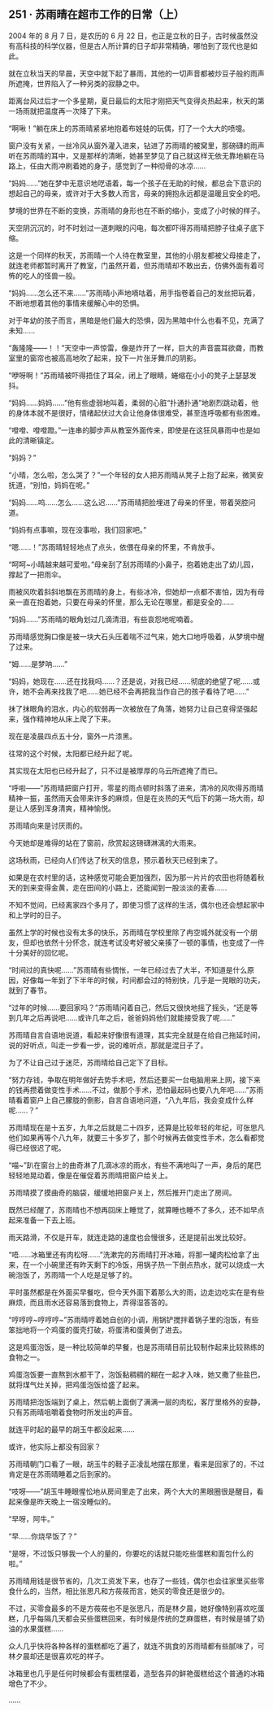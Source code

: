## 251 · 苏雨晴在超市工作的日常（上）

2004 年的 8 月 7 日，是农历的 6 月 22 日，也正是立秋的日子，古时候虽然没有高科技的科学仪器，但是古人所计算的日子却非常精确，哪怕到了现代也是如此。

就在立秋当天的早晨，天空中就下起了暴雨，其他的一切声音都被炒豆子般的雨声所遮掩，世界陷入了一种另类的寂静之中。

距离台风过后才一个多星期，夏日最后的太阳才刚把天气变得炎热起来，秋天的第一场雨就把温度再一次降了下来。

“啊啾！”躺在床上的苏雨晴紧紧地抱着布娃娃的玩偶，打了一个大大的喷嚏。

窗户没有关紧，一丝冷风从窗外灌入进来，钻进了苏雨晴的被窝里，那磅礴的雨声听在苏雨晴的耳中，又是那样的清晰，她甚至梦见了自己就这样无依无靠地躺在马路上，任由大雨冲刷着她的身子，感觉到了一种彻骨的冰凉……

“妈妈……”她在梦中无意识地呓语着，每一个孩子在无助的时候，都总会下意识的想起自己的母亲，或许对于大多数人而言，母亲的拥抱永远都是温暖且安全的吧。

梦境的世界在不断的变换，苏雨晴的身形也在不断的缩小，变成了小时候的样子。

天空阴沉沉的，时不时划过一道刺眼的闪电，每次都吓得苏雨晴把脖子往桌子底下缩。

这是一个同样的秋天，苏雨晴一个人待在教室里，其他的小朋友都被父母接走了，就连老师都暂时离开了教室，门虽然开着，但苏雨晴却不敢出去，仿佛外面有着可怖的吃人的怪兽一般。

“妈妈……怎么还不来……”苏雨晴小声地嘀咕着，用手指卷着自己的发丝把玩着，不断地想着其他的事情来缓解心中的恐惧。

对于年幼的孩子而言，黑暗是他们最大的恐惧，因为黑暗中什么也看不见，充满了未知……

“轰隆隆——！！”天空中一声惊雷，像是炸开了一样，巨大的声音震耳欲聋，而教室里的窗帘也被高高地吹了起来，投下一片张牙舞爪的阴影。

“咿呀啊！”苏雨晴被吓得捂住了耳朵，闭上了眼睛，蜷缩在小小的凳子上瑟瑟发抖。

“妈妈……妈妈……”他有些虚弱地叫着，柔弱的心脏“扑通扑通”地剧烈跳动着，他的身体本就不是很好，情绪起伏过大会让他身体很难受，甚至连呼吸都有些困难。

“噔噔、噔噔蹬。”一连串的脚步声从教室外面传来，即使是在这狂风暴雨中也是如此的清晰镇定。

“妈妈？”

“小晴，怎么啦，怎么哭了？”一个年轻的女人把苏雨晴从凳子上抱了起来，微笑安抚道，“别怕，妈妈在呢。”

“妈妈……呜……怎么……这么迟……”苏雨晴把脸埋进了母亲的怀里，带着哭腔问道。

“妈妈有点事嘛，现在没事啦，我们回家吧。”

“嗯……！”苏雨晴轻轻地点了点头，依偎在母亲的怀里，不肯放手。

“呵呵~小晴越来越可爱啦。”母亲刮了刮苏雨晴的小鼻子，抱着她走出了幼儿园，撑起了一把雨伞。

雨被风吹着斜斜地飘在苏雨晴的身上，有些冰冷，但她却一点都不害怕，因为有母亲一直在抱着她，只要在母亲的怀里，那么无论在哪里，都是安全的……

“妈妈……”苏雨晴的眼角划过几滴清泪，有些哀怨地呢喃着。

苏雨晴感觉胸口像是被一块大石头压着喘不过气来，她大口地呼吸着，从梦境中醒了过来。

“姆……是梦呐……”

“妈妈，她现在……还在找我吗……？还是说，对我已经……彻底的绝望了呢……或许，她不会再来找我了吧……她已经不会再把我当作自己的孩子看待了吧……”

抹了抹眼角的泪水，内心的软弱再一次被放在了角落，她努力让自己变得坚强起来，强作精神地从床上爬了下来。

现在是凌晨四点五十分，窗外一片漆黑。

往常的这个时候，太阳都已经升起了呢。

其实现在太阳也已经升起了，只不过是被厚厚的乌云所遮掩了而已。

“呼啦——”苏雨晴把窗户打开，零星的雨点顿时斜落了进来，清冷的风吹得苏雨晴精神一振，虽然雨天会带来许多的麻烦，但是在炎热的天气后下的第一场大雨，却是让人感到浑身清爽，精神愉悦。

苏雨晴向来是讨厌雨的。

今天她却是难得的站在了窗前，欣赏起这磅礴淋漓的大雨来。

这场秋雨，已经向人们传达了秋天的信息，预示着秋天已经到来了。

如果是在农村里的话，这种感觉可能会更加强烈，因为那一片片的农田也将随着秋天的到来变得金黄，走在田间的小路上，还能闻到一股淡淡的麦香……

不知不觉间，已经离家四个多月了，即使习惯了这样的生活，偶尔也还会想起家中和上学时的日子。

虽然上学的时候也没有太多的快乐，苏雨晴在学校里除了冉空城外就没有一个朋友，但却也依然十分怀念，就连考试没考好被父亲揍了一顿的事情，也变成了一件十分美好的回忆呢。

“时间过的真快呢……”苏雨晴有些惆怅，一年已经过去了大半，不知道是什么原因，好像每一年到了下半年的时候，时间都会过的特别快，几乎是一晃眼的功夫，就到了春节。

“过年的时候……要回家吗？”苏雨晴问着自己，然后又很快地摇了摇头，“还是等到几年之后再说吧……或许几年之后，爸爸妈妈他们就能接受我了呢……”

苏雨晴自言自语地说道，看起来好像很有道理，其实完全就是在给自己拖延时间，说的好听点，叫走一步看一步，说的难听点，那就是混日子了。

为了不让自己过于迷茫，苏雨晴给自己定下了目标。

“努力存钱，争取在明年做好去势手术吧，然后还要买一台电脑用来上网，接下来的钱再攒着做变性手术……不过，做那个手术，恐怕最起码也要八九年吧……”苏雨晴看着窗户上自己朦胧的倒影，自言自语地问道，“八九年后，我会变成什么样呢……？”

苏雨晴现在是十五岁，九年之后就是二十四岁，还算是比较年轻的年纪，可张思凡他们如果再等个八九年，就要三十多岁了，那个时候再去做变性手术，怎么看都觉得已经很迟了呢。

“喵~”趴在窗台上的曲奇淋了几滴冰凉的雨水，有些不满地叫了一声，身后的尾巴轻轻地晃动着，像是在催促着苏雨晴把窗户给关上。

苏雨晴摸了摸曲奇的脑袋，缓缓地把窗户关上，然后推开门走出了房间。

既然已经醒了，苏雨晴也不想再回床上睡觉了，就算睡也睡不了多久，还不如早点起来准备一下去上班。

雨天路滑，不仅是开车，就连走路的速度也会慢很多，还是提前出发比较好。

“唔……冰箱里还有肉松呀……”洗漱完的苏雨晴打开冰箱，将那一罐肉松给拿了出来，在一个小碗里还有昨天剩下的冷饭，用锅子热一下倒点热水，就可以烧成一大碗泡饭了，苏雨晴一个人吃是足够了的。

平时虽然都是在外面买早餐吃，但今天外面下着那么大的雨，边走边吃实在是有些麻烦，而且雨水还容易落到食物上，弄得湿答答的。

“哼哼哼~哼哼哼~”苏雨晴哼着她自创的小调，用锅铲搅拌着锅子里的泡饭，有些笨拙地将一个鸡蛋的蛋壳打破，将蛋清和蛋黄倒了进去。

这是鸡蛋泡饭，是一种比较简单的早餐，也是苏雨晴目前比较制作起来比较熟练的食物之一。

鸡蛋泡饭要一直熬到水都干了，泡饭黏稠稠的糊在一起才入味，她又撒了些盐巴，就将煤气灶关掉，把鸡蛋泡饭给盛了起来。

苏雨晴把泡饭端到了桌上，然后朝上面倒了满满一层的肉松，客厅里格外的安静，只有苏雨晴咀嚼着食物时所发出的声音。

就连平时起的最早的胡玉牛都没起来……

或许，他实际上都没有回家？

苏雨晴朝门口看了一眼，胡玉牛的鞋子正凌乱地摆在那里，看来是回家了的，不过肯定是在苏雨晴睡着之后到家的。

“吱呀——”胡玉牛睡眼惺忪地从房间里走了出来，两个大大的黑眼圈很是醒目，看起来像是昨天晚上一宿没睡似的。

“早呀，阿牛。”

“早……你烧早饭了？”

“是呀，不过饭只够我一个人的量的，你要吃的话就只能吃些蛋糕和面包什么的啦。”

苏雨晴用钱是很节省的，几次工资发下来，也存了一些钱，偶尔也会往家里买些零食什么的，当然，相比张思凡和方莜莜而言，她买的零食还是很少的。

不过，买零食最多的不是方莜莜也不是张思凡，而是林夕晨，她好像特别喜欢吃蛋糕，几乎每隔几天都会买些蛋糕回来，有时候是传统的芝麻蛋糕，有时候是铺了奶油的水果蛋糕……

众人几乎快将各种各样的蛋糕都吃了遍了，就连不挑食的苏雨晴都有些腻味了，可林夕晨却还是很喜欢吃的样子。

冰箱里也几乎是任何时候都会有蛋糕摆着，造型各异的鲜艳蛋糕给这个普通的冰箱增色了不少。

……
